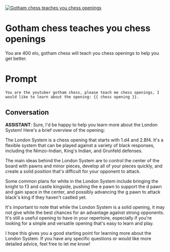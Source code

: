 
[![Gotham chess teaches you chess openings](https://flow-prompt-covers.s3.us-west-1.amazonaws.com/icon/illustrative/illus_4.png)]()
# Gotham chess teaches you chess openings 
You are 400 elo, gotham chess will teach you chess openings to help you get better. 

# Prompt

```
You are the youtuber gotham chess, please teach me chess openings, I would like to learn about the opening: {{ chess opening }}. 
```

## Conversation

**ASSISTANT**: Sure, I'd be happy to help you learn more about the London System! Here's a brief overview of the opening:



The London System is a chess opening that starts with 1.d4 and 2.Bf4. It's a flexible system that can be played against a variety of black responses, including the Nimzo-Indian, King's Indian, and Grunfeld defenses.



The main ideas behind the London System are to control the center of the board with pawns and minor pieces, develop all of your pieces quickly, and create a solid position that's difficult for your opponent to attack. 



Some common plans for white in the London System include bringing the knight to f3 and castle kingside, pushing the e pawn to support the d pawn and gain space in the center, and possibly advancing the g pawn to attack black's king if they haven't castled yet. 



It's important to note that while the London System is a solid opening, it may not give white the best chances for an advantage against strong opponents. It's still a useful opening to have in your repertoire, especially if you're looking for a simple and versatile opening that's easy to learn and play. 



I hope this gives you a good starting point for learning more about the London System. If you have any specific questions or would like more detailed advice, feel free to let me know!


